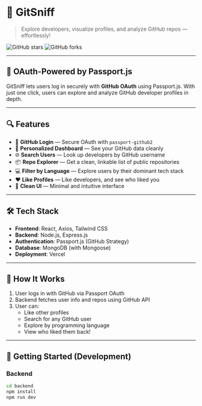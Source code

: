 # 🚀 GitSniff

> Explore developers, visualize profiles, and analyze GitHub repos — effortlessly!

![GitHub stars](https://img.shields.io/github/stars/Saquib-Anjum/git-sniff?style=social)
![GitHub forks](https://img.shields.io/github/forks/Saquib-Anjum/git-sniff?style=social)

---

## 🔐 OAuth-Powered by Passport.js

GitSniff lets users log in securely with **GitHub OAuth** using Passport.js. With just one click, users can explore and analyze GitHub developer profiles in depth.

---

## 🔍 Features

- 🔐 **GitHub Login** — Secure OAuth with `passport-github2`
- 🧠 **Personalized Dashboard** — See your GitHub data cleanly
- 🌐 **Search Users** — Look up developers by GitHub username
- 📦 **Repo Explorer** — Get a clean, linkable list of public repositories
- 💻 **Filter by Language** — Explore users by their dominant tech stack
- ❤️ **Like Profiles** — Like developers, and see who liked you
- 🧹 **Clean UI** — Minimal and intuitive interface

---

## 🛠️ Tech Stack

- **Frontend**: React, Axios, Tailwind CSS
- **Backend**: Node.js, Express.js
- **Authentication**: Passport.js (GitHub Strategy)
- **Database**: MongoDB (with Mongoose)
- **Deployment**: Vercel

---

## 🧪 How It Works

1. User logs in with GitHub via Passport OAuth
2. Backend fetches user info and repos using GitHub API
3. User can:
   - Like other profiles
   - Search for any GitHub user
   - Explore by programming language
   - View who liked them back!

---

## 🚀 Getting Started (Development)

### Backend
```bash
cd backend
npm install
npm run dev
